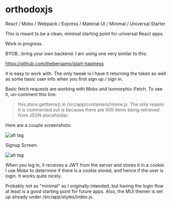 # orthodoxjs
React / Mobx / Webpack / Express / Material UI / Minimal / Universal Starter

This is meant to be a clean, minimal starting point for universal React apps.

Work in progress.

BYOB...bring your own backend. I am using one very similar to this:

https://github.com/thebergamo/start-hapiness

It is easy to work with. The only tweak is I have it returning the token as well as some basic user info when you first sign up / sign in.


Basic fetch requests are working with Mobx and Isomorphic-Fetch. To see it, un-comment this line:
>this.store.getItems()
in /src/app/containers/Home.js. The only reason it is commented out is because there are 500 items being retrieved from JSON placeholder.

Here are a couple screenshots:

![alt tag](http://imgur.com/Aujez32.png)

Signup Screen:

![alt tag](http://imgur.com/r8mykTb.png)

When you log in, it receives a JWT from the server and stores it in a cookie. I use Mobx to determine if there is a cookie stored, and hence if the user is login. It works quite nicely.

Probably not as "minimal" as I originally intended, but having the login flow at least is a good starting point for future apps. Also, the MUI themer is set up already under /src/app/styles/index.js.
